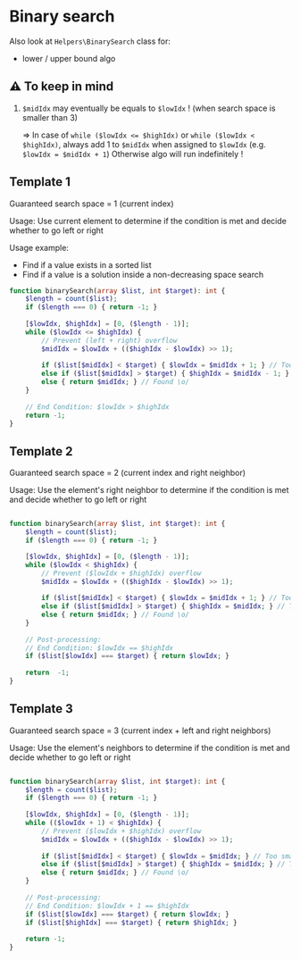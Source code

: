 # Binary search

Also look at `Helpers\BinarySearch` class for:
 - lower / upper bound algo
 
## ⚠️ To keep in mind

1. `$midIdx` may eventually be equals to `$lowIdx` ! (when search space is smaller than 3)
   
   => In case of `while ($lowIdx <= $highIdx)` or `while ($lowIdx < $highIdx)`, always add 1 to `$midIdx` when assigned to `$lowIdx` (e.g. `$lowIdx = $midIdx + 1`)
      Otherwise algo will run indefinitely !

## Template 1
Guaranteed search space = 1 (current index)

Usage: Use current element to determine if the condition is met and decide whether to go left or right

Usage example:
- Find if a value exists in a sorted list 
- Find if a value is a solution inside a non-decreasing space search

```php
function binarySearch(array $list, int $target): int {
    $length = count($list);
    if ($length === 0) { return -1; }
    
    [$lowIdx, $highIdx] = [0, ($length - 1)];
    while ($lowIdx <= $highIdx) {
        // Prevent (left + right) overflow
        $midIdx = $lowIdx + (($highIdx - $lowIdx) >> 1);
        
        if ($list[$midIdx] < $target) { $lowIdx = $midIdx + 1; } // Too small => ignore left half on next iteration
        else if ($list[$midIdx] > $target) { $highIdx = $midIdx - 1; } // Too big => ignore right half on next iteration
        else { return $midIdx; } // Found \o/
    }
    
    // End Condition: $lowIdx > $highIdx
    return -1;
}
```

## Template 2
Guaranteed search space = 2 (current index and right neighbor)

Usage: Use the element's right neighbor to determine if the condition is met and decide whether to go left or right

```php

function binarySearch(array $list, int $target): int {
    $length = count($list);
    if ($length === 0) { return -1; }

    [$lowIdx, $highIdx] = [0, ($length - 1)];
    while ($lowIdx < $highIdx) {
        // Prevent ($lowIdx + $highIdx) overflow
        $midIdx = $lowIdx + (($highIdx - $lowIdx) >> 1);
        
        if ($list[$midIdx] < $target) { $lowIdx = $midIdx + 1; } // Too small => ignore left half on next iteration
        else if ($list[$midIdx] > $target) { $highIdx = $midIdx; } // Too big => ignore right half on next iteration 
        else { return $midIdx; } // Found \o/
    }
    
    // Post-processing:
    // End Condition: $lowIdx == $highIdx
    if ($list[$lowIdx] === $target) { return $lowIdx; }
    
    return  -1;
}
```

## Template 3
Guaranteed search space = 3 (current index + left and right neighbors)

Usage: Use the element's neighbors to determine if the condition is met and decide whether to go left or right

```php

function binarySearch(array $list, int $target): int {
    $length = count($list);
    if ($length === 0) { return -1; }
    
    [$lowIdx, $highIdx] = [0, ($length - 1)];
    while (($lowIdx + 1) < $highIdx) {
        // Prevent ($lowIdx + $highIdx) overflow
        $midIdx = $lowIdx + (($highIdx - $lowIdx) >> 1);
        
        if ($list[$midIdx] < $target) { $lowIdx = $midIdx; } // Too small => ignore left half on next iteration
        else if ($list[$midIdx] > $target) { $highIdx = $midIdx; } // Too big => ignore right half on next iteration
        else { return $midIdx; } // Found \o/
    }
    
    // Post-processing:
    // End Condition: $lowIdx + 1 == $highIdx
    if ($list[$lowIdx] === $target) { return $lowIdx; }
    if ($list[$highIdx] === $target) { return $highIdx; }
    
    return -1;
}
```
